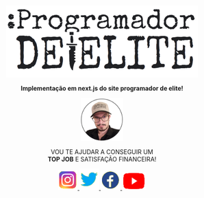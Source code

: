 <p align="center"><img width="450" alt="logo image" src="https://github.com/treslines/progdeelite/blob/main/public/logo.png"></p>

<p align="center" >
  <strong>Implementação em next.js do site programador de elite!</strong>
</p>

<p align="center" >
  <img class="rounded-circle img-responsive" width="100" alt="100x100" src="https://github.com/treslines/progdeelite/blob/main/public/perfil.png" data-holder-rendered="true" />
</p>
<p align="center" font>VOU TE AJUDAR A CONSEGUIR UM </br><strong>TOP JOB</strong> E SATISFAÇÃO FINANCEIRA!</p>

<p align="center">
	   <a href="https://www.instagram.com/progdeelite/" ><img class="img-responsive" width="46" alt="46x46" src="https://github.com/treslines/progdeelite/blob/main/public/insta_icon.png" data-holder-rendered="true" style="cursor: 'pointer'"/>
	   <a href="https://twitter.com/progdeelite" ><img class="img-responsive" width="46" alt="46x46" src="https://github.com/treslines/progdeelite/blob/main/public/twitter_icon.png" data-holder-rendered="true" style="cursor: 'pointer'"/>
	   <a href="https://web.facebook.com/progdeelite" ><img class="img-responsive" width="46" alt="46x46" src="https://github.com/treslines/progdeelite/blob/main/public/face_icon.png" data-holder-rendered="true" style="cursor: 'pointer'"/>
	   <a href="https://www.youtube.com/channel/UCsEdUK6zNAA95aGlqoBOclQ" ><img class="img-responsive" width="56" alt="46x46" src="https://github.com/treslines/progdeelite/blob/main/public/youtube_icon.png" data-holder-rendered="true" style="cursor: 'pointer'"/>
	</p>

